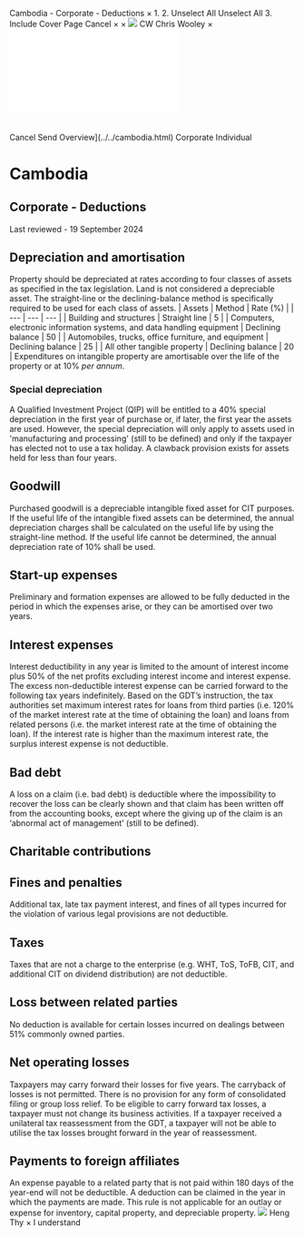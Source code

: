 Cambodia - Corporate - Deductions
×
1.
2.
Unselect All
Unselect All
3.
Include Cover Page
Cancel
×
×
![](../../-/media/world-wide-tax-summaries/attachments/global---chris-wooley.ashx%3Frev=ac5e5f3223b34096b1afc2a6009c7320&revision=ac5e5f32-23b3-4096-b1af-c2a6009c7320&hash=859B7ADC84DC2CBEC9760E9E6EE7DE6D0A8BFCDF)
CW
Chris Wooley
×
![](deductions.html)
######
Cancel
Send
Overview](../../cambodia.html)
Corporate
Individual
# Cambodia
## Corporate - Deductions
Last reviewed - 19 September 2024
## Depreciation and amortisation
Property should be depreciated at rates according to four classes of assets as specified in the tax legislation. Land is not considered a depreciable asset. The straight-line or the declining-balance method is specifically required to be used for each class of assets.
| Assets | Method | Rate (%) |
| --- | --- | --- |
| Building and structures | Straight line | 5 |
| Computers, electronic information systems, and data handling equipment | Declining balance | 50 |
| Automobiles, trucks, office furniture, and equipment | Declining balance | 25 |
| All other tangible property | Declining balance | 20 |
Expenditures on intangible property are amortisable over the life of the property or at 10% *per annum*.
### Special depreciation
A Qualified Investment Project (QIP) will be entitled to a 40% special depreciation in the first year of purchase or, if later, the first year the assets are used. However, the special depreciation will only apply to assets used in 'manufacturing and processing' (still to be defined) and only if the taxpayer has elected not to use a tax holiday. A clawback provision exists for assets held for less than four years.
## Goodwill
Purchased goodwill is a depreciable intangible fixed asset for CIT purposes. If the useful life of the intangible fixed assets can be determined, the annual depreciation charges shall be calculated on the useful life by using the straight-line method. If the useful life cannot be determined, the annual depreciation rate of 10% shall be used.
## Start-up expenses
Preliminary and formation expenses are allowed to be fully deducted in the period in which the expenses arise, or they can be amortised over two years.
## Interest expenses
Interest deductibility in any year is limited to the amount of interest income plus 50% of the net profits excluding interest income and interest expense. The excess non-deductible interest expense can be carried forward to the following tax years indefinitely.
Based on the GDT’s instruction, the tax authorities set maximum interest rates for loans from third parties (i.e. 120% of the market interest rate at the time of obtaining the loan) and loans from related persons (i.e. the market interest rate at the time of obtaining the loan). If the interest rate is higher than the maximum interest rate, the surplus interest expense is not deductible.
## Bad debt
A loss on a claim (i.e. bad debt) is deductible where the impossibility to recover the loss can be clearly shown and that claim has been written off from the accounting books, except where the giving up of the claim is an ‘abnormal act of management’ (still to be defined).
## Charitable contributions
## Fines and penalties
Additional tax, late tax payment interest, and fines of all types incurred for the violation of various legal provisions are not deductible.
## Taxes
Taxes that are not a charge to the enterprise (e.g. WHT, ToS, ToFB, CIT, and additional CIT on dividend distribution) are not deductible.
## Loss between related parties
No deduction is available for certain losses incurred on dealings between 51% commonly owned parties.
## Net operating losses
Taxpayers may carry forward their losses for five years. The carryback of losses is not permitted. There is no provision for any form of consolidated filing or group loss relief.
To be eligible to carry forward tax losses, a taxpayer must not change its business activities.
If a taxpayer received a unilateral tax reassessment from the GDT, a taxpayer will not be able to utilise the tax losses brought forward in the year of reassessment.
## Payments to foreign affiliates
An expense payable to a related party that is not paid within 180 days of the year-end will not be deductible. A deduction can be claimed in the year in which the payments are made. This rule is not applicable for an outlay or expense for inventory, capital property, and depreciable property.
![](../../-/media/world-wide-tax-summaries/attachments/cambodia---heng_thy.ashx%3Frev=af9606be6c9d439d8cc7f70831fef34d&revision=af9606be-6c9d-439d-8cc7-f70831fef34d&hash=E0EB24E733F40ED0D469374FEE4767E95403E368)
Heng Thy
×
I understand